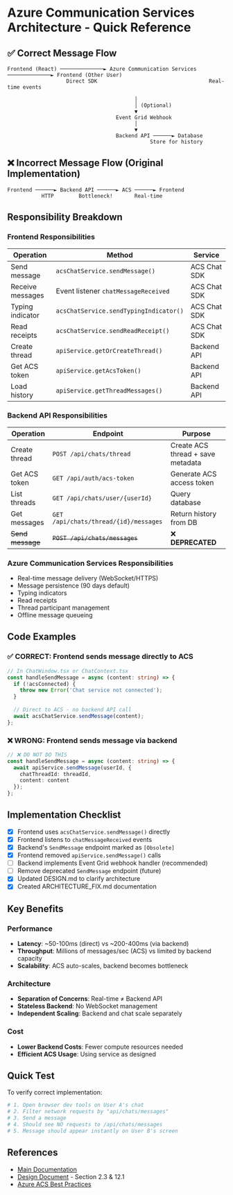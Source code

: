 # Azure Communication Services Architecture - Quick Reference

## ✅ Correct Message Flow

```
Frontend (React) ──────────────► Azure Communication Services ──────────────► Frontend (Other User)
                   Direct SDK                                    Real-time events
                   
                                         │
                                         │ (Optional)
                                         ▼
                                   Event Grid Webhook
                                         │
                                         ▼
                                   Backend API ──────► Database
                                              Store for history
```

## ❌ Incorrect Message Flow (Original Implementation)

```
Frontend ──────► Backend API ──────► ACS ──────► Frontend
           HTTP        Bottleneck!       Real-time
```

## Responsibility Breakdown

### Frontend Responsibilities
| Operation | Method | Service |
|-----------|--------|---------|
| Send message | `acsChatService.sendMessage()` | ACS Chat SDK |
| Receive messages | Event listener `chatMessageReceived` | ACS Chat SDK |
| Typing indicator | `acsChatService.sendTypingIndicator()` | ACS Chat SDK |
| Read receipts | `acsChatService.sendReadReceipt()` | ACS Chat SDK |
| Create thread | `apiService.getOrCreateThread()` | Backend API |
| Get ACS token | `apiService.getAcsToken()` | Backend API |
| Load history | `apiService.getThreadMessages()` | Backend API |

### Backend API Responsibilities
| Operation | Endpoint | Purpose |
|-----------|----------|---------|
| Create thread | `POST /api/chats/thread` | Create ACS thread + save metadata |
| Get ACS token | `GET /api/auth/acs-token` | Generate ACS access token |
| List threads | `GET /api/chats/user/{userId}` | Query database |
| Get messages | `GET /api/chats/thread/{id}/messages` | Return history from DB |
| ~~Send message~~ | ~~`POST /api/chats/messages`~~ | ❌ **DEPRECATED** |

### Azure Communication Services Responsibilities
- Real-time message delivery (WebSocket/HTTPS)
- Message persistence (90 days default)
- Typing indicators
- Read receipts
- Thread participant management
- Offline message queueing

## Code Examples

### ✅ CORRECT: Frontend sends message directly to ACS

```typescript
// In ChatWindow.tsx or ChatContext.tsx
const handleSendMessage = async (content: string) => {
  if (!acsConnected) {
    throw new Error('Chat service not connected');
  }
  
  // Direct to ACS - no backend API call
  await acsChatService.sendMessage(content);
};
```

### ❌ WRONG: Frontend sends message via backend

```typescript
// ❌ DO NOT DO THIS
const handleSendMessage = async (content: string) => {
  await apiService.sendMessage(userId, {
    chatThreadId: threadId,
    content: content
  });
};
```

## Implementation Checklist

- [x] Frontend uses `acsChatService.sendMessage()` directly
- [x] Frontend listens to `chatMessageReceived` events
- [x] Backend's `SendMessage` endpoint marked as `[Obsolete]`
- [x] Frontend removed `apiService.sendMessage()` calls
- [ ] Backend implements Event Grid webhook handler (recommended)
- [ ] Remove deprecated `SendMessage` endpoint (future)
- [x] Updated DESIGN.md to clarify architecture
- [x] Created ARCHITECTURE_FIX.md documentation

## Key Benefits

### Performance
- **Latency**: ~50-100ms (direct) vs ~200-400ms (via backend)
- **Throughput**: Millions of messages/sec (ACS) vs limited by backend capacity
- **Scalability**: ACS auto-scales, backend becomes bottleneck

### Architecture
- **Separation of Concerns**: Real-time ≠ Backend API
- **Stateless Backend**: No WebSocket management
- **Independent Scaling**: Backend and chat scale separately

### Cost
- **Lower Backend Costs**: Fewer compute resources needed
- **Efficient ACS Usage**: Using service as designed

## Quick Test

To verify correct implementation:

```bash
# 1. Open browser dev tools on User A's chat
# 2. Filter network requests by "api/chats/messages"
# 3. Send a message
# 4. Should see NO requests to /api/chats/messages
# 5. Message should appear instantly on User B's screen
```

## References

- [Main Documentation](../ARCHITECTURE_FIX.md)
- [Design Document](../DESIGN.md) - Section 2.3 & 12.1
- [Azure ACS Best Practices](https://learn.microsoft.com/en-us/azure/communication-services/concepts/best-practices)
